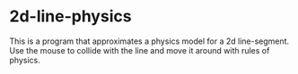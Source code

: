 2d-line-physics
===============

This is a program that approximates a physics model for a 2d line-segment. Use the mouse to collide with the line and move it around with rules of physics.

